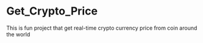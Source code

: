 # Get_Crypto_Price
This is fun project that get real-time crypto currency price from coin around the world
